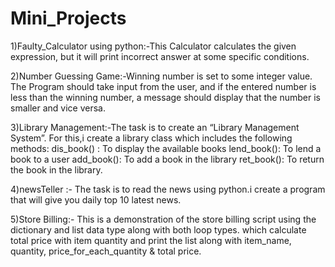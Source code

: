 # Mini_Projects
1)Faulty_Calculator using python:-This Calculator calculates the given expression, but it will print incorrect answer at some specific conditions.

2)Number Guessing Game:-Winning number is set to some integer value. The Program should take input from the user, and if the entered number is less than the winning number, 
a message should display that the number is smaller and vice versa.

3)Library Management:-The task is to create an “Library Management System”. For this,i create a library class which includes the following methods:
dis_book() : To display the available books
lend_book(): To lend a book to a user
add_book(): To add a book in the library
ret_book(): To return the book in the library.

4)newsTeller :- The task is to read the news using python.i create a program that will give you daily top 10 latest news.

5)Store Billing:- This is a demonstration of the store billing script using the dictionary and list data type along with both loop types.
which calculate total price  with item quantity and print the list along with item_name, quantity, price_for_each_quantity & total price.
